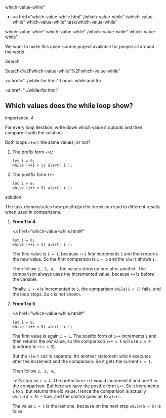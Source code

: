 which-value-while"

-   <a href="which-value-while.html"
    /which-value-while"
    /which-value-while"
    which-value-while"
    task/which-value-while"

<!-- -->

which-value-while"
which-value-while"
/which-value-while"
which-value-while"

We want to make this open-source project available for people all around the world.

Search

Searchk%2Fwhich-value-while"%2Fwhich-value-while" </a>

<a href="../while-for.html" Loops: while and for</span></a>

<a href="../while-for.html"

## Which values does the while loop show?

<span class="task__importance" title="How important is the task, from 1 to 5">importance: 4</span>

For every loop iteration, write down which value it outputs and then compare it with the solution.

Both loops `alert` the same values, or not?

1.  The prefix form `++i`:

        let i = 0;
        while (++i < 5) alert( i );

2.  The postfix form `i++`

        let i = 0;
        while (i++ < 5) alert( i );

solution

The task demonstrates how postfix/prefix forms can lead to different results when used in comparisons.

1.  **From 1 to 4**

    <a href="which-value-while.html#"
    <a href="which-value-while.html#" class="toolbar__button toolbar__button_edit" title="open in sandbox"></a>

        let i = 0;
        while (++i < 5) alert( i );

    The first value is `i = 1`, because `++i` first increments `i` and then returns the new value. So the first comparison is `1 < 5` and the `alert` shows `1`.

    Then follow `2, 3, 4…` – the values show up one after another. The comparison always uses the incremented value, because `++` is before the variable.

    Finally, `i = 4` is incremented to `5`, the comparison `while(5 < 5)` fails, and the loop stops. So `5` is not shown.

2.  **From 1 to 5**

    <a href="which-value-while.html#"
    <a href="which-value-while.html#" class="toolbar__button toolbar__button_edit" title="open in sandbox"></a>

        let i = 0;
        while (i++ < 5) alert( i );

    The first value is again `i = 1`. The postfix form of `i++` increments `i` and then returns the _old_ value, so the comparison `i++ < 5` will use `i = 0` (contrary to `++i < 5`).

    But the `alert` call is separate. It’s another statement which executes after the increment and the comparison. So it gets the current `i = 1`.

    Then follow `2, 3, 4…`

    Let’s stop on `i = 4`. The prefix form `++i` would increment it and use `5` in the comparison. But here we have the postfix form `i++`. So it increments `i` to `5`, but returns the old value. Hence the comparison is actually `while(4 < 5)` – true, and the control goes on to `alert`.

    The value `i = 5` is the last one, because on the next step `while(5 < 5)` is false.
